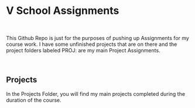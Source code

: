 <h1>V School Assignments</h1>
</br>
<p>This Github Repo is just for the purposes of pushing up Assignments for my course work.
I have some unfinished projects that are on there and the project folders labeled PROJ: 
are my main Project Assignments.</p>
</br>
<h2>Projects</h2>
<p> In the Projects Folder, you will find my main projects completed during the duration of the
course.</p>
